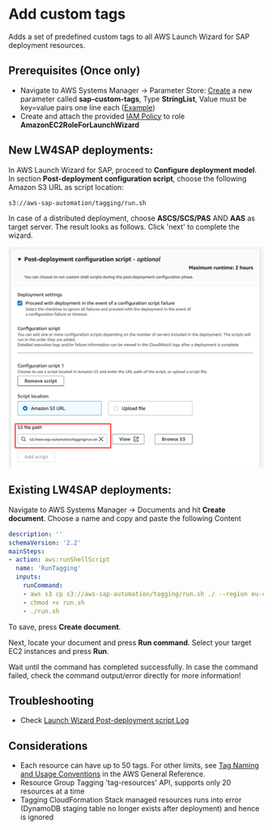 # Add custom tags

Adds a set of predefined custom tags to all AWS Launch Wizard for SAP deployment resources.

## Prerequisites (Once only)

- Navigate to AWS Systems Manager -> Parameter Store: [Create](https://console.aws.amazon.com/systems-manager/parameters/aws/create) a new parameter called **sap-custom-tags**, Type **StringList**, Value must be key=value pairs one line each ([Example](customtags.txt))
- Create and attach the provided [IAM Policy](iam_policy.json) to role **AmazonEC2RoleForLaunchWizard**

## New LW4SAP deployments:

In AWS Launch Wizard for SAP, proceed to **Configure deployment model**. 
In section **Post-deployment configuration script**, choose the following Amazon S3 URL as script location:

```bash
s3://aws-sap-automation/tagging/run.sh
```

In case of a distributed deployment, choose **ASCS/SCS/PAS** AND **AAS** as target server. The result looks as follows. Click 'next' to complete the wizard.

![image](lw_post_script.png)

## Existing LW4SAP deployments:

Navigate to AWS Systems Manager → Documents and hit **Create document**. Choose a name and copy and paste the following Content

```yml
description: ''
schemaVersion: '2.2'
mainSteps:
- action: aws:runShellScript
  name: 'RunTagging'
  inputs:
    runCommand:
    - aws s3 cp s3://aws-sap-automation/tagging/run.sh ./ --region eu-central-1
    - chmod +x run.sh
    - ./run.sh
```

To save, press **Create document**.  

Next, locate your document and press **Run command**. Select your target EC2 instances and press **Run**.

Wait until the command has completed successfully. In case the command failed, check the command output/error directly for more information!

## Troubleshooting

- Check [Launch Wizard Post-deployment script Log](https://docs.aws.amazon.com/launchwizard/latest/userguide/launch-wizard-sap-troubleshooting.html#launch-wizard-sap-troubleshooting-scripts)

## Considerations

- Each resource can have up to 50 tags. For other limits, see [Tag Naming and Usage Conventions](https://docs.aws.amazon.com/tag-editor/latest/userguide/tagging.html#tag-conventions) in the AWS General Reference.
- Resource Group Tagging 'tag-resources' API, supports only 20 resources at a time
- Tagging CloudFormation Stack managed resources runs into error (DynamoDB staging table no longer exists after deployment) and hence is ignored